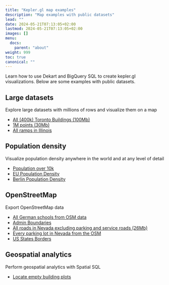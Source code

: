 ```yaml
---
title: "Kepler.gl map examples"
description: "Map examples with public datasets"
lead: ""
date: 2024-05-21T07:13:05+02:00
lastmod: 2024-05-21T07:13:05+02:00
images: []
menu:
  docs:
    parent: "about"
weight: 999
toc: true
canonical: ""
---
```


Learn how to use Dekart and BigQuery SQL to create kepler.gl visualizations. Below are some examples with public datasets.

## Large datasets

Explore large datasets with millions of rows and visualize them on a map
  * [All (400k) Toronto Buildings (100Mb)](https://cloud.dekart.xyz/reports/8f2da1e3-9769-4654-abb8-983afd2a2795)
  * [1M points (30Mb)](https://cloud.dekart.xyz/reports/f63fb537-800e-48f6-8c18-8d542a0fed30)
  * [All ramps in Illinois ](https://cloud.dekart.xyz/reports/b818f41a-5bd2-4b3b-87b8-4797a390a2a6)

## Population density

Visualize population density anywhere in the world and at any level of detail

* [Population over 10k ](https://cloud.dekart.xyz/reports/b099fbd3-d0ae-4636-aa44-217c0bac53f6)
* [EU Population Density](https://cloud.dekart.xyz/reports/a70515ee-ecbb-4aac-8ce1-cf508483e2dc/source)
* [Berlin Population Density](https://cloud.dekart.xyz/reports/f4c55a02-88a1-4a38-a8ab-48a6237dfee9/source)


## OpenStreetMap

Export OpenStreetMap data

  * [All German schools from OSM data](https://cloud.dekart.xyz/reports/e539b5f6-cec2-45d5-97b3-d5bf541a9389)
  * [Admin Boundaries](https://dekart.xyz/blog/admin-boundaries-in-bigquery-public-datasets/)
  * [All roads in Nevada excluding parking and service roads (26Mb)](https://cloud.dekart.xyz/reports/556330cb-e7ba-4e34-89df-5644cd0ec8b2)
  * [Every parking lot in Nevada from the OSM](https://cloud.dekart.xyz/reports/b2f2e1b3-78ec-42d9-9cc6-c38a2a57f72e)
  * [US States Borders](https://cloud.dekart.xyz/reports/ec7f842a-73f3-4710-a5e8-a2e2d8f63c55/source)

## Geospatial analytics
Perform geospatial analytics with Spatial SQL

  * [Locate empty building plots](https://cloud.dekart.xyz/reports/aeefb6e0-d83a-489a-b371-50b306535e2d)
